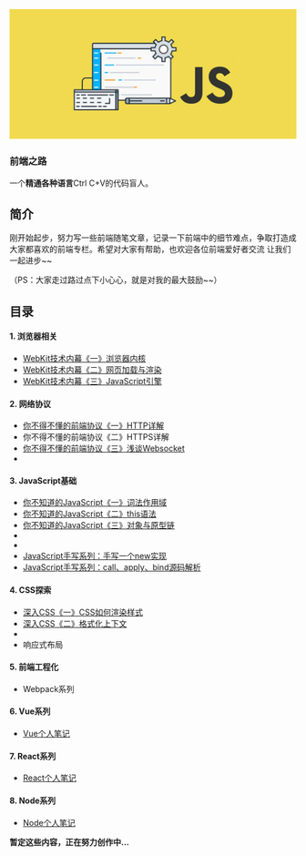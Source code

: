 ![image-20201013212425027](https://github.com/Hjw52/Blog/blob/master/image/image-20201013212425027.png?raw=true)

### 前端之路

一个**精通各种语言**Ctrl C+V的代码盲人。





## 简介

刚开始起步，努力写一些前端随笔文章，记录一下前端中的细节难点，争取打造成大家都喜欢的前端专栏。希望对大家有帮助，也欢迎各位前端爱好者交流  让我们一起进步~~

（PS：大家走过路过点下小心心，就是对我的最大鼓励~~）

## 目录

#### 1. 浏览器相关

- [WebKit技术内幕《一》浏览器内核](https://github.com/Hjw52/Blog/issues/1 )
- [WebKit技术内幕《二》网页加载与渲染](https://github.com/Hjw52/Blog/issues/2)
- [WebKit技术内幕《三》JavaScript引擎](https://github.com/Hjw52/Blog/issues/3)

#### 2. 网络协议

- [你不得不懂的前端协议《一》HTTP详解](https://github.com/Hjw52/Blog/issues/4)
- 你不得不懂的前端协议《二》HTTPS详解
- [你不得不懂的前端协议《三》浅谈Websocket](https://github.com/Hjw52/Blog/issues/5)
- 

#### 3. JavaScript基础

- [你不知道的JavaScript《一》词法作用域](https://github.com/Hjw52/Blog/issues/9)
- [你不知道的JavaScript《二》this语法](https://github.com/Hjw52/Blog/issues/10)
- [你不知道的JavaScript《三》对象与原型链](https://github.com/Hjw52/Blog/issues/12)
- 
- 
- [JavaScript手写系列：手写一个new实现](https://github.com/Hjw52/Blog/issues/6)
- [JavaScript手写系列：call、apply、bind源码解析](https://github.com/Hjw52/Blog/issues/11)

#### 4. CSS探索

- [深入CSS《一》CSS如何渲染样式](https://github.com/Hjw52/Blog/issues/7)
- [深入CSS《二》格式化上下文](https://github.com/Hjw52/Blog/issues/8)
- 
- 响应式布局

#### 5. 前端工程化

- Webpack系列

#### 6. Vue系列

- [Vue个人笔记](https://github.com/Hjw52/Vue_learn)

#### 7. React系列

- [React个人笔记](https://github.com/Hjw52/React_learn)

#### 8. Node系列

- [Node个人笔记](https://github.com/Hjw52/Node_learn)

**暂定这些内容，正在努力创作中...**





